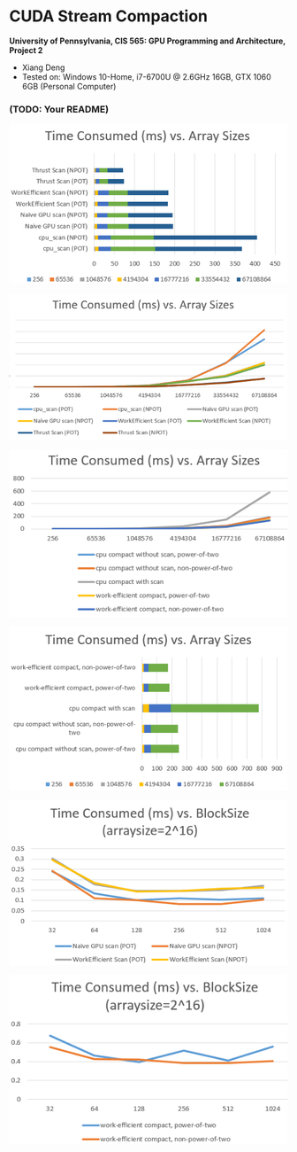 CUDA Stream Compaction
======================

**University of Pennsylvania, CIS 565: GPU Programming and Architecture, Project 2**

* Xiang Deng
* Tested on:  Windows 10-Home, i7-6700U @ 2.6GHz 16GB, GTX 1060 6GB (Personal Computer)

### (TODO: Your README)

![](images/1.PNG)

![](images/2.PNG)

![](images/3.PNG)

![](images/4.PNG)

![](images/5.PNG)

![](images/6.PNG)

